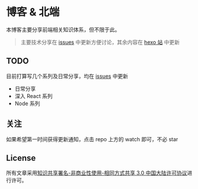 博客 & 北端
===
本博客主要分享前端相关知识体系，但不限于此。

> 主要技术分享在 [issues](https://github.com/liangzr/blog/issues) 中更新方便讨论，其余内容在 [hexo 站](https://blog.liangzr.tech) 中更新

TODO
---
目前打算写几个系列及日常分享，均在 [issues](https://github.com/liangzr/blog/issues) 中更新

- 日常分享
- 深入 React 系列
- Node 系列

关注
---
如果希望第一时间获得更新通知，点击 repo 上方的 watch 即可，不必 star

License
---
所有文章采用[知识共享署名-非商业性使用-相同方式共享 3.0 中国大陆许可协议](http://creativecommons.org/licenses/by-nc-sa/3.0/cn/)进行许可。
